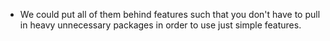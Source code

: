 - We could put all of them behind features such that you don't have to pull in heavy
unnecessary packages in order to use just simple features.
